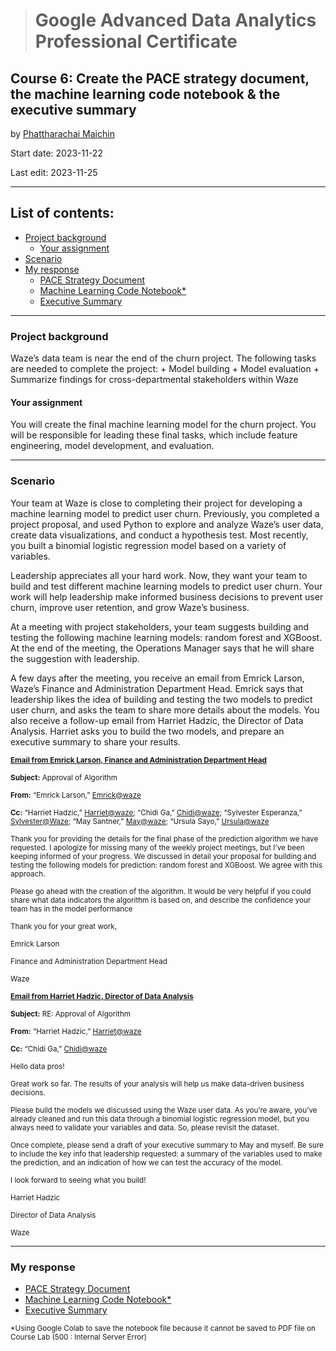 > # Google Advanced Data Analytics Professional Certificate

## **Course 6: Create the PACE strategy document, the machine learning code notebook & the executive summary**

by [Phattharachai Maichin](https://www.linkedin.com/in/phattharachai-m/)

Start date: 2023-11-22

Last edit: 2023-11-25
***
## List of contents:
- [Project background](#project-background)
  - [Your assignment](#your-assignment)
- [Scenario](#scenario)
- [My response](#my-response)
  + [PACE Strategy Document](https://docs.google.com/document/d/10ESCbyCVlp4gVzyh8IuRwxKzxBOxQFZml6V4j4QWgFI/edit?usp=sharing)
  + [Machine Learning Code Notebook*](https://colab.research.google.com/drive/1doQJxAZ3ABYGbg_zcz0g9bcEyVjuwPBe?usp=sharing)
  + [Executive Summary](https://docs.google.com/presentation/d/1KnlAST8JpetdQ2vSfDl3jIm7tGNR-ZBkA-YHHz9Vd1A/edit?usp=sharing&resourcekey=0-L1_jD4mlV_HnYFhv2mgsNw)
___
### Project background
Waze’s data team is near the end of the churn project. The following tasks are needed to complete the project:
	+ Model building
	+ Model evaluation
	+ Summarize findings for cross-departmental stakeholders within Waze

#### Your assignment
You will create the final machine learning model for the churn project. You will be responsible for leading these final tasks, which include feature engineering, model development, and evaluation.
___
### Scenario
Your team at Waze is close to completing their project for developing a machine learning model to predict user churn. Previously, you completed a project proposal, and used Python to explore and analyze Waze’s user data, create data visualizations, and conduct a hypothesis test. Most recently, you built a binomial logistic regression model based on a variety of variables. 

Leadership appreciates all your hard work. Now, they want your team to build and test different machine learning models to predict user churn. Your work will help leadership make informed business decisions to prevent user churn, improve user retention, and grow Waze’s business.  

At a meeting with project stakeholders, your team suggests building and testing the following machine learning models: random forest and XGBoost. At the end of the meeting, the Operations Manager says that he will share the suggestion with leadership. 

A few days after the meeting, you receive an email from Emrick Larson, Waze’s Finance and Administration Department Head. Emrick says that leadership likes the idea of building and testing the two models to predict user churn, and asks the team to share more details about the models. You also receive a follow-up email from Harriet Hadzic, the Director of Data Analysis. Harriet asks you to build the two models, and prepare an executive summary to share your results. 

<sub><ins>**Email from Emrick Larson, Finance and Administration Department Head**</ins>

<sub>**Subject:** Approval of Algorithm

<sub>**From:** “Emrick Larson,” <ins>Emrick@waze</ins>

<sub>**Cc:** “Harriet Hadzic,” <ins>Harriet@waze</ins>; “Chidi Ga,” <ins>Chidi@waze</ins>; “Sylvester Esperanza,” <ins>Sylvester@Waze</ins>; “May Santner,” <ins>May@waze</ins>; “Ursula Sayo,” <ins>Ursula@waze</ins>

<sub>Thank you for providing the details for the final phase of the prediction algorithm we have requested. I apologize for missing many of the weekly project meetings, but I’ve been keeping informed of your progress. We discussed in detail your proposal for building and testing the following models for prediction: random forest and XGBoost. We agree with this approach. 

<sub>Please go ahead with the creation of the algorithm. It would be very helpful if you could share what data indicators the algorithm is based on, and describe the confidence your team has in the model performance  

<sub>Thank you for your great work,

<sub>Emrick Larson

<sub>Finance and Administration Department Head

<sub>Waze

<sub><ins>**Email from Harriet Hadzic, Director of Data Analysis**</ins>

<sub>**Subject:** RE: Approval of Algorithm

<sub>**From:** “Harriet Hadzic,” <ins>Harriet@waze</ins>

<sub>**Cc:** “Chidi Ga,” <ins>Chidi@waze</ins>

<sub>Hello data pros!

<sub>Great work so far. The results of your analysis will help us make data-driven business decisions. 

<sub>Please build the models we discussed using the Waze user data. As you’re aware, you’ve already cleaned and run this data through a binomial logistic regression model, but you always need to validate your variables and data. So, please revisit the dataset.

<sub>Once complete, please send a draft of your executive summary to May and myself. Be sure to include the key info that leadership requested: a summary of the variables used to make the prediction, and an indication of how we can test the accuracy of the model. 

<sub>I look forward to seeing what you build! 

<sub>Harriet Hadzic

<sub>Director of Data Analysis

<sub>Waze
___
### My response
+ [PACE Strategy Document](https://docs.google.com/document/d/10ESCbyCVlp4gVzyh8IuRwxKzxBOxQFZml6V4j4QWgFI/edit?usp=sharing)
+ [Machine Learning Code Notebook*](https://colab.research.google.com/drive/1doQJxAZ3ABYGbg_zcz0g9bcEyVjuwPBe?usp=sharing)
+ [Executive Summary](https://docs.google.com/presentation/d/1KnlAST8JpetdQ2vSfDl3jIm7tGNR-ZBkA-YHHz9Vd1A/edit?usp=sharing&resourcekey=0-L1_jD4mlV_HnYFhv2mgsNw)

<sub>*Using Google Colab to save the notebook file because it cannot be saved to PDF file on Course Lab (500 : Internal Server Error)

